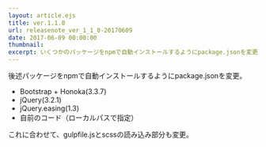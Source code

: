 ```yaml
---
layout: article.ejs
title: ver.1.1.0
url: releasenote_ver_1_1_0-20170609
date: 2017-06-09 00:00:00
thumbnail: 
excerpt: いくつかのパッケージをnpmで自動インストールするようにpackage.jsonを変更
---
```


後述パッケージをnpmで自動インストールするようにpackage.jsonを変更。

* Bootstrap + Honoka(3.3.7)
* jQuery(3.2.1)
* jQuery.easing(1.3)
* 自前のコード（ローカルパスで指定）

これに合わせて、gulpfile.jsとscssの読み込み部分も変更。
